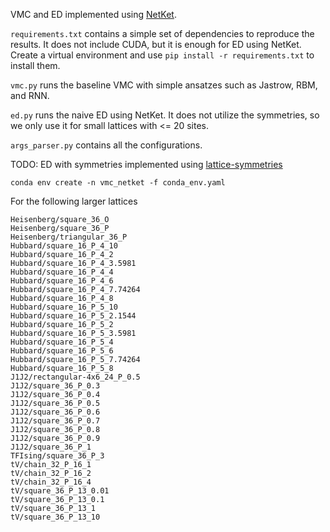 VMC and ED implemented using [NetKet](https://github.com/netket/netket).

`requirements.txt` contains a simple set of dependencies to reproduce the results. It does not include CUDA, but it is enough for ED using NetKet. Create a virtual environment and use `pip install -r requirements.txt` to install them.

`vmc.py` runs the baseline VMC with simple ansatzes such as Jastrow, RBM, and RNN.

`ed.py` runs the naive ED using NetKet. It does not utilize the symmetries, so we only use it for small lattices with <= 20 sites.

`args_parser.py` contains all the configurations.

TODO: ED with symmetries implemented using [lattice-symmetries](https://github.com/twesterhout/lattice-symmetries)

`conda env create -n vmc_netket -f conda_env.yaml`

For the following larger lattices
```
Heisenberg/square_36_O
Heisenberg/square_36_P
Heisenberg/triangular_36_P
Hubbard/square_16_P_4_10
Hubbard/square_16_P_4_2
Hubbard/square_16_P_4_3.5981
Hubbard/square_16_P_4_4
Hubbard/square_16_P_4_6
Hubbard/square_16_P_4_7.74264
Hubbard/square_16_P_4_8
Hubbard/square_16_P_5_10
Hubbard/square_16_P_5_2.1544
Hubbard/square_16_P_5_2
Hubbard/square_16_P_5_3.5981
Hubbard/square_16_P_5_4
Hubbard/square_16_P_5_6
Hubbard/square_16_P_5_7.74264
Hubbard/square_16_P_5_8
J1J2/rectangular-4x6_24_P_0.5
J1J2/square_36_P_0.3
J1J2/square_36_P_0.4
J1J2/square_36_P_0.5
J1J2/square_36_P_0.6
J1J2/square_36_P_0.7
J1J2/square_36_P_0.8
J1J2/square_36_P_0.9
J1J2/square_36_P_1
TFIsing/square_36_P_3
tV/chain_32_P_16_1
tV/chain_32_P_16_2
tV/chain_32_P_16_4
tV/square_36_P_13_0.01
tV/square_36_P_13_0.1
tV/square_36_P_13_1
tV/square_36_P_13_10
```
